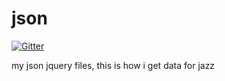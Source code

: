 json
====

[![Gitter](https://badges.gitter.im/Join%20Chat.svg)](https://gitter.im/maxwellmandela/json?utm_source=badge&utm_medium=badge&utm_campaign=pr-badge&utm_content=badge)

my json jquery files, this is how i get data for jazz
